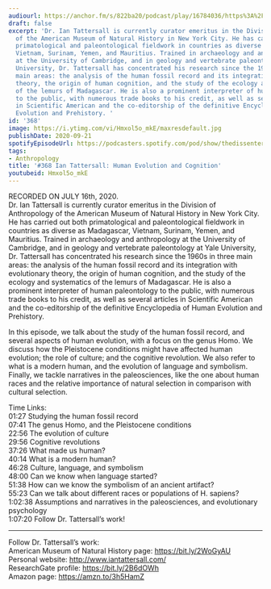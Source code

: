 ```yaml
---
audiourl: https://anchor.fm/s/822ba20/podcast/play/16784036/https%3A%2F%2Fd3ctxlq1ktw2nl.cloudfront.net%2Fstaging%2F2020-6-19%2F29607868-a4fb-d12b-9416-0bc82e8ed72b.m4a
draft: false
excerpt: 'Dr. Ian Tattersall is currently curator emeritus in the Division of Anthropology
  of the American Museum of Natural History in New York City. He has carried out both
  primatological and paleontological fieldwork in countries as diverse as Madagascar,
  Vietnam, Surinam, Yemen, and Mauritius. Trained in archaeology and anthropology
  at the University of Cambridge, and in geology and vertebrate paleontology at Yale
  University, Dr. Tattersall has concentrated his research since the 1960s in three
  main areas: the analysis of the human fossil record and its integration with evolutionary
  theory, the origin of human cognition, and the study of the ecology and systematics
  of the lemurs of Madagascar. He is also a prominent interpreter of human paleontology
  to the public, with numerous trade books to his credit, as well as several articles
  in Scientific American and the co-editorship of the definitive Encyclopedia of Human
  Evolution and Prehistory. '
id: '368'
image: https://i.ytimg.com/vi/Hmxol5o_mkE/maxresdefault.jpg
publishDate: 2020-09-21
spotifyEpisodeUrl: https://podcasters.spotify.com/pod/show/thedissenter/episodes/368-Ian-Tattersall-Human-Evolution-and-Cognition-egun74
tags:
- Anthropology
title: '#368 Ian Tattersall: Human Evolution and Cognition'
youtubeid: Hmxol5o_mkE
---
```

<div class="timelinks">

RECORDED ON JULY 16th, 2020.  
Dr. Ian Tattersall is currently curator emeritus in the Division of Anthropology of the American Museum of Natural History in New York City. He has carried out both primatological and paleontological fieldwork in countries as diverse as Madagascar, Vietnam, Surinam, Yemen, and Mauritius. Trained in archaeology and anthropology at the University of Cambridge, and in geology and vertebrate paleontology at Yale University, Dr. Tattersall has concentrated his research since the 1960s in three main areas: the analysis of the human fossil record and its integration with evolutionary theory, the origin of human cognition, and the study of the ecology and systematics of the lemurs of Madagascar. He is also a prominent interpreter of human paleontology to the public, with numerous trade books to his credit, as well as several articles in Scientific American and the co-editorship of the definitive Encyclopedia of Human Evolution and Prehistory. 

In this episode, we talk about the study of the human fossil record, and several aspects of human evolution, with a focus on the genus Homo. We discuss how the Pleistocene conditions might have affected human evolution; the role of culture; and the cognitive revolution. We also refer to what is a modern human, and the evolution of language and symbolism. Finally, we tackle narratives in the paleosciences, like the one about human races and the relative importance of natural selection in comparison with cultural selection.

Time Links:  
<time>01:27</time> Studying the human fossil record  
<time>07:41</time> The genus Homo, and the Pleistocene conditions  
<time>22:56</time> The evolution of culture  
<time>29:56</time> Cognitive revolutions    
<time>37:26</time> What made us human?  
<time>40:14</time> What is a modern human?  
<time>46:28</time> Culture, language, and symbolism  
<time>48:00</time> Can we know when language started?  
<time>51:38</time> How can we know the symbolism of an ancient artifact?  
<time>55:23</time> Can we talk about different races or populations of H. sapiens?  
<time>1:02:38</time> Assumptions and narratives in the paleosciences, and evolutionary psychology    
<time>1:07:20</time> Follow Dr. Tattersall’s work!

---

Follow Dr. Tattersall’s work:  
American Museum of Natural History page: https://bit.ly/2WoGyAU  
Personal website: http://www.iantattersall.com/  
ResearchGate profile: https://bit.ly/2B6dOWh  
Amazon page: https://amzn.to/3h5HamZ
</div>

